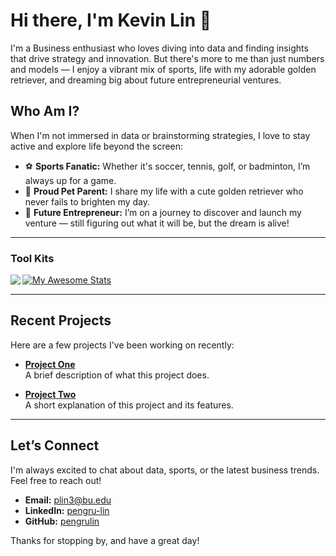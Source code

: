 <!--
  Hi there! I'm Kevin Lin.
-->

# Hi there, I'm Kevin Lin 👋
I'm a Business enthusiast who loves diving into data and finding insights that drive strategy and innovation. But there's more to me than just numbers and models — I enjoy a vibrant mix of sports, life with my adorable golden retriever, and dreaming big about future entrepreneurial ventures.

## Who Am I?

When I'm not immersed in data or brainstorming strategies, I love to stay active and explore life beyond the screen:

- ⚽ **Sports Fanatic:** Whether it's soccer, tennis, golf, or badminton, I’m always up for a game.
- 🐾 **Proud Pet Parent:** I share my life with a cute golden retriever who never fails to brighten my day.
- 🚀 **Future Entrepreneur:** I’m on a journey to discover and launch my venture — still figuring out what it will be, but the dream is alive!

---

### Tool Kits  
<img align="left" src="https://github-readme-stats.vercel.app/api/top-langs/?username=pengrulin&theme=" />  

[![My Awesome Stats](https://awesome-github-stats.azurewebsites.net/user-stats/pengrulin?cardType=github&theme=flag-brazil)](https://git.io/awesome-stats-card)  

---

## Recent Projects

Here are a few projects I've been working on recently:

- **[Project One](https://github.com/yourusername/project-one)**  
  A brief description of what this project does.

- **[Project Two](https://github.com/yourusername/project-two)**  
  A short explanation of this project and its features.

<!-- Add more projects as needed -->

---

## Let’s Connect

I'm always excited to chat about data, sports, or the latest business trends. Feel free to reach out!

- **Email:** [plin3@bu.edu](mailto:pengrulin33@gmail.com)
- **LinkedIn:** [pengru-lin](https://www.linkedin.com/in/pengru-lin)
- **GitHub:** [pengrulin](https://github.com/pengrulin)

Thanks for stopping by, and have a great day!

